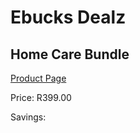
# Ebucks Dealz
## Home Care Bundle
[Product Page](https://www.ebucks.com/web/shop/productSelected.do?prodId=1140738623&catId=909917204)

Price: R399.00

Savings: 


	